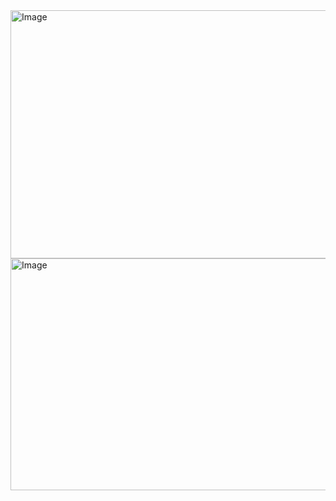 <img width="691" height="397" alt="Image" src="https://github.com/user-attachments/assets/1e32afb2-72cf-4815-9515-817301609baf" />
<img width="687" height="371" alt="Image" src="https://github.com/user-attachments/assets/5c6fef80-014b-4424-a575-546b7ebb0c5d" />
